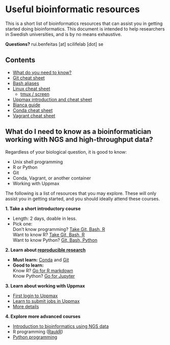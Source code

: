
# Useful bioinformatic resources

This is a short list of bioinformatics resources that can assist you in getting started doing bioinformatics. This document is intended to help researchers in Swedish universities, and is by no means exhaustive.

**Questions?** rui.benfeitas [at] scilifelab [dot] se

## Contents
- [What do you need to know?](#what-do-i-need-to-know-as-a-bioinformatician-working-with-ngs-and-high-throughput-data)
- [Git cheat sheet](git_cheat.md)
- [Bash aliases](bash_aliases.md)
- [Linux cheat sheet](linux_cheat.md)
	- [tmux / screen](screen_tmux.md)
- [Uppmax introduction and cheat sheet](uppmax_cheat.md)
- [Bianca guide](bianca_guide.md)
- [Conda cheat sheet](conda_cheat.md)
- [Vagrant cheat sheet](vagrant.md)

## What do I need to know as a bioinformatician working with NGS and high-throughput data?

Regardless of your biological question, it is good to know:
- Unix shell programming
- R or Python
- Git
- Conda, Vagrant, or another container
- Working with Uppmax

The following is a list of resources that you may explore. These will only assist you in getting started, and you should ideally attend these courses.

**1. Take a short introductory course** 
- Length: 2 days, doable in less.  
- Pick one:  
      Don’t know programming? [Take Git, Bash, R](https://ab604.github.io/2018-10-09-umea/)  
      Want to know R? [Take Git, Bash, R](https://ab604.github.io/2018-10-09-umea/)  
      Want to know Python? [Git, Bash, Python](https://mochma.github.io/2019-10-14_KI/)  

**2. Learn about [reproducible research](https://nbis-reproducible-research.readthedocs.io/en/latest/)**  
- **Must learn:** [Conda](https://nbis-reproducible-research.readthedocs.io/en/latest/conda/) and [Git](https://nbis-reproducible-research.readthedocs.io/en/latest/git/)  
- **Good to learn:**   
	Know R? [Go for R markdown](https://nbis-reproducible-research.readthedocs.io/en/latest/rmarkdown/)  
	Know Python? [Go for Jupyter](https://nbis-reproducible-research.readthedocs.io/en/latest/jupyter/)  

**3. Learn about working with Uppmax**    
- [First login to Uppmax](https://www.uppmax.uu.se/support/user-guides/guide--first-login-to-uppmax/)   
- [Learn to submit jobs in Uppmax](https://www.uppmax.uu.se/support/user-guides/slurm-user-guide/)    
- [More details](https://www.uppmax.uu.se/digitalAssets/560/c_560271-l_1-k_intro_to_linux_and_uppmax_2019_summer.pdf)    

**4. Explore more advanced courses**     
- [Introduction to bioinformatics using NGS data](https://nbisweden.github.io/NGScourse/1710/schedule)      
- R programming ([RaukR](https://nbisweden.github.io/RaukR-2019/))   
- [Python programming](https://nbisweden.github.io/workshop-python/ht19/topics)    





